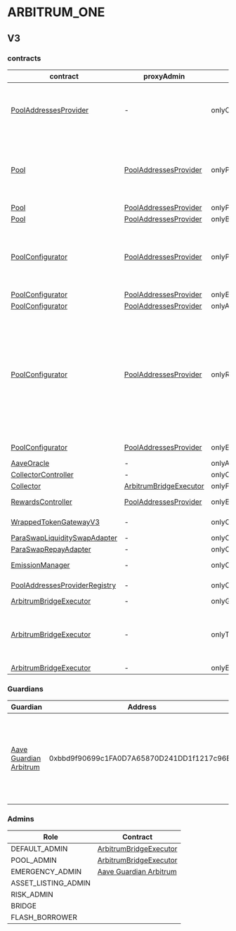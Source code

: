 # ARBITRUM_ONE 
## V3 
### contracts
| contract |proxyAdmin |modifier |permission owner |functions |
|----------|----------|----------|----------|----------|
|  [PoolAddressesProvider](https://arbiscan.io/address/0xa97684ead0e402dC232d5A977953DF7ECBaB3CDb) |  - |  onlyOwner |  [ArbitrumBridgeExecutor](https://arbiscan.io/address/0x7d9103572bE58FfE99dc390E8246f02dcAe6f611) |  setMarketId, setAddress, setAddressAsProxy, setPoolImpl, setPoolConfiguratorImpl, setPriceOracle, setACLManager, setACLAdmin, setPriceOracleSentinel, setPoolDataProvider | |--------|--------|--------|--------|--------|
|  [Pool](https://arbiscan.io/address/0x794a61358D6845594F94dc1DB02A252b5b4814aD) |  [PoolAddressesProvider](https://arbiscan.io/address/0xa97684ead0e402dC232d5A977953DF7ECBaB3CDb) |  onlyPoolConfigurator |  [PoolConfigurator](https://arbiscan.io/address/0x8145eddDf43f50276641b55bd3AD95944510021E) |  initReserve, dropReserve, setReserveInterestRateStrategyAddress, setConfiguration, updateBridgeProtocolFee, updateFlashloanPremiums, configureEModeCategory, resetIsolationModeTotalDebt | |--------|--------|--------|--------|--------|
|  [Pool](https://arbiscan.io/address/0x794a61358D6845594F94dc1DB02A252b5b4814aD) |  [PoolAddressesProvider](https://arbiscan.io/address/0xa97684ead0e402dC232d5A977953DF7ECBaB3CDb) |  onlyPoolAdmin |  [ArbitrumBridgeExecutor](https://arbiscan.io/address/0x7d9103572bE58FfE99dc390E8246f02dcAe6f611) |  rescueTokens | |--------|--------|--------|--------|--------|
|  [Pool](https://arbiscan.io/address/0x794a61358D6845594F94dc1DB02A252b5b4814aD) |  [PoolAddressesProvider](https://arbiscan.io/address/0xa97684ead0e402dC232d5A977953DF7ECBaB3CDb) |  onlyBridge |   |  mintUnbacked, backUnbacked | |--------|--------|--------|--------|--------|
|  [PoolConfigurator](https://arbiscan.io/address/0x8145eddDf43f50276641b55bd3AD95944510021E) |  [PoolAddressesProvider](https://arbiscan.io/address/0xa97684ead0e402dC232d5A977953DF7ECBaB3CDb) |  onlyPoolAdmin |  [ArbitrumBridgeExecutor](https://arbiscan.io/address/0x7d9103572bE58FfE99dc390E8246f02dcAe6f611) |  dropReserve, dropReserve, updateAToken, updateStableDebtToken, updateVariableDebtToken, setReserveActive, updateBridgeProtocolFee, updateFlashloanPremiumTotal, updateFlashloanPremiumToProtocol | |--------|--------|--------|--------|--------|
|  [PoolConfigurator](https://arbiscan.io/address/0x8145eddDf43f50276641b55bd3AD95944510021E) |  [PoolAddressesProvider](https://arbiscan.io/address/0xa97684ead0e402dC232d5A977953DF7ECBaB3CDb) |  onlyEmergencyAdmin |  [Aave Guardian Arbitrum](https://arbiscan.io/address/0xbbd9f90699c1FA0D7A65870D241DD1f1217c96Eb) |  setPoolPause | |--------|--------|--------|--------|--------|
|  [PoolConfigurator](https://arbiscan.io/address/0x8145eddDf43f50276641b55bd3AD95944510021E) |  [PoolAddressesProvider](https://arbiscan.io/address/0xa97684ead0e402dC232d5A977953DF7ECBaB3CDb) |  onlyAssetListingOrPoolAdmins |  [ArbitrumBridgeExecutor](https://arbiscan.io/address/0x7d9103572bE58FfE99dc390E8246f02dcAe6f611) |  initReserves | |--------|--------|--------|--------|--------|
|  [PoolConfigurator](https://arbiscan.io/address/0x8145eddDf43f50276641b55bd3AD95944510021E) |  [PoolAddressesProvider](https://arbiscan.io/address/0xa97684ead0e402dC232d5A977953DF7ECBaB3CDb) |  onlyRiskOrPoolAdmins |  [ArbitrumBridgeExecutor](https://arbiscan.io/address/0x7d9103572bE58FfE99dc390E8246f02dcAe6f611) |  setReserveBorrowing, setReserveBorrowing, configureReserveAsCollateral, setReserveStableRateBorrowing, setReserveFreeze, setBorrowableInIsolation, setReserveFactor, setDebtCeiling, setSiloedBorrowing, setBorrowCap, setSupplyCap, setLiquidationProtocolFee, setEModeCategory, setAssetEModeCategory, setUnbackedMintCap, setReserveInterestRateStrategyAddress | |--------|--------|--------|--------|--------|
|  [PoolConfigurator](https://arbiscan.io/address/0x8145eddDf43f50276641b55bd3AD95944510021E) |  [PoolAddressesProvider](https://arbiscan.io/address/0xa97684ead0e402dC232d5A977953DF7ECBaB3CDb) |  onlyEmergencyOrPoolAdmin |  [ArbitrumBridgeExecutor](https://arbiscan.io/address/0x7d9103572bE58FfE99dc390E8246f02dcAe6f611), [Aave Guardian Arbitrum](https://arbiscan.io/address/0xbbd9f90699c1FA0D7A65870D241DD1f1217c96Eb) |  setReservePause | |--------|--------|--------|--------|--------|
|  [AaveOracle](https://arbiscan.io/address/0xb56c2F0B653B2e0b10C9b928C8580Ac5Df02C7C7) |  - |  onlyAssetListingOrPoolAdmins |  [ArbitrumBridgeExecutor](https://arbiscan.io/address/0x7d9103572bE58FfE99dc390E8246f02dcAe6f611) |  setAssetSources, setFallbackOracle | |--------|--------|--------|--------|--------|
|  [CollectorController](https://arbiscan.io/address/0xC3301b30f4EcBfd59dE0d74e89690C1a70C6f21B) |  - |  onlyOwner |  [ArbitrumBridgeExecutor](https://arbiscan.io/address/0x7d9103572bE58FfE99dc390E8246f02dcAe6f611) |  approve, transfer | |--------|--------|--------|--------|--------|
|  [Collector](https://arbiscan.io/address/0x053D55f9B5AF8694c503EB288a1B7E552f590710) |  [ArbitrumBridgeExecutor](https://arbiscan.io/address/0x7d9103572bE58FfE99dc390E8246f02dcAe6f611) |  onlyFundsAdmin |  [CollectorController](https://arbiscan.io/address/0xC3301b30f4EcBfd59dE0d74e89690C1a70C6f21B) |  approve, transfer, setFundsAdmin | |--------|--------|--------|--------|--------|
|  [RewardsController](https://arbiscan.io/address/0x929EC64c34a17401F460460D4B9390518E5B473e) |  [PoolAddressesProvider](https://arbiscan.io/address/0xa97684ead0e402dC232d5A977953DF7ECBaB3CDb) |  onlyEmissionManager |  [EmissionManager](https://arbiscan.io/address/0x048f2228D7Bf6776f99aB50cB1b1eaB4D1d4cA73) |  configureAssets, setTransferStrategy, setRewardOracle, setClaimer | |--------|--------|--------|--------|--------|
|  [WrappedTokenGatewayV3](https://arbiscan.io/address/0xB5Ee21786D28c5Ba61661550879475976B707099) |  - |  onlyOwner |  [ArbitrumBridgeExecutor](https://arbiscan.io/address/0x7d9103572bE58FfE99dc390E8246f02dcAe6f611) |  emergencyTokenTransfer, emergencyEtherTransfer | |--------|--------|--------|--------|--------|
|  [ParaSwapLiquiditySwapAdapter](https://arbiscan.io/address/0xb20bd14259089e63d1f49d8d887ABA783Ce5dAc2) |  - |  onlyOwner |  [ArbitrumBridgeExecutor](https://arbiscan.io/address/0x7d9103572bE58FfE99dc390E8246f02dcAe6f611) |  rescueTokens | |--------|--------|--------|--------|--------|
|  [ParaSwapRepayAdapter](https://arbiscan.io/address/0xB0526BFb4047aE1147DC7caAF3F1653904C2D568) |  - |  onlyOwner |  [ArbitrumBridgeExecutor](https://arbiscan.io/address/0x7d9103572bE58FfE99dc390E8246f02dcAe6f611) |  rescueTokens | |--------|--------|--------|--------|--------|
|  [EmissionManager](https://arbiscan.io/address/0x048f2228D7Bf6776f99aB50cB1b1eaB4D1d4cA73) |  - |  onlyOwner |  [ArbitrumBridgeExecutor](https://arbiscan.io/address/0x7d9103572bE58FfE99dc390E8246f02dcAe6f611) |  setClaimer, setEmissionAdmin, setRewardsController | |--------|--------|--------|--------|--------|
|  [PoolAddressesProviderRegistry](https://arbiscan.io/address/0x770ef9f4fe897e59daCc474EF11238303F9552b6) |  - |  onlyOwner |  [ArbitrumBridgeExecutor](https://arbiscan.io/address/0x7d9103572bE58FfE99dc390E8246f02dcAe6f611) |  registerAddressesProvider, unregisterAddressesProvider | |--------|--------|--------|--------|--------|
|  [ArbitrumBridgeExecutor](https://arbiscan.io/address/0x7d9103572bE58FfE99dc390E8246f02dcAe6f611) |  - |  onlyGuardian |  [Aave Guardian Arbitrum](https://arbiscan.io/address/0xbbd9f90699c1FA0D7A65870D241DD1f1217c96Eb) |  cancel | |--------|--------|--------|--------|--------|
|  [ArbitrumBridgeExecutor](https://arbiscan.io/address/0x7d9103572bE58FfE99dc390E8246f02dcAe6f611) |  - |  onlyThis |  [ArbitrumBridgeExecutor](https://arbiscan.io/address/0x7d9103572bE58FfE99dc390E8246f02dcAe6f611) |  updateEthereumGovernanceExecutor, updateGuardian, updateDelay, updateGracePeriod, updateMinimumDelay, updateMaximumDelay, executeDelegateCall | |--------|--------|--------|--------|--------|
|  [ArbitrumBridgeExecutor](https://arbiscan.io/address/0x7d9103572bE58FfE99dc390E8246f02dcAe6f611) |  - |  onlyEthereumGovernanceExecutor |  [ShortExecutor](https://etherscan.io/address/0xEE56e2B3D491590B5b31738cC34d5232F378a8D5) |  queue | |--------|--------|--------|--------|--------|

### Guardians 
| Guardian |Address |Owners |
|----------|----------|----------|
|  [Aave Guardian Arbitrum](https://arbiscan.io/address/0xbbd9f90699c1FA0D7A65870D241DD1f1217c96Eb) |  0xbbd9f90699c1FA0D7A65870D241DD1f1217c96Eb |  [0xf71fc92e2949ccF6A5Fd369a0b402ba80Bc61E02](https://arbiscan.io/address/0xf71fc92e2949ccF6A5Fd369a0b402ba80Bc61E02), [0xF0BA0fF18498F6fab57b8286006F9512D6aE2565](https://arbiscan.io/address/0xF0BA0fF18498F6fab57b8286006F9512D6aE2565), [0x80F11A20cd3855cAe3640558Ff320401EE970cFa](https://arbiscan.io/address/0x80F11A20cd3855cAe3640558Ff320401EE970cFa), [0x329c54289Ff5D6B7b7daE13592C6B1EDA1543eD4](https://arbiscan.io/address/0x329c54289Ff5D6B7b7daE13592C6B1EDA1543eD4), [0x5bE3E96Cdc3A97628bD7308d3588B9a474F4A54d](https://arbiscan.io/address/0x5bE3E96Cdc3A97628bD7308d3588B9a474F4A54d), [0x585E06CA576D0565a035301819FD2cfD7104c1E8](https://arbiscan.io/address/0x585E06CA576D0565a035301819FD2cfD7104c1E8), [0xb647055A9915bF9c8021a684E175A353525b9890](https://arbiscan.io/address/0xb647055A9915bF9c8021a684E175A353525b9890), [0x285b7EEa81a5B66B62e7276a24c1e0F83F7409c1](https://arbiscan.io/address/0x285b7EEa81a5B66B62e7276a24c1e0F83F7409c1), [0xbd4DCfA978c6D0d342cE36809AfFFa49d4B7f1F7](https://arbiscan.io/address/0xbd4DCfA978c6D0d342cE36809AfFFa49d4B7f1F7), [0x4C30E33758216aD0d676419c21CB8D014C68099f](https://arbiscan.io/address/0x4C30E33758216aD0d676419c21CB8D014C68099f) | |--------|--------|--------|

### Admins 
| Role |Contract |
|----------|----------|
|  DEFAULT_ADMIN |  [ArbitrumBridgeExecutor](https://arbiscan.io/address/0x7d9103572bE58FfE99dc390E8246f02dcAe6f611) | |--------|--------|
|  POOL_ADMIN |  [ArbitrumBridgeExecutor](https://arbiscan.io/address/0x7d9103572bE58FfE99dc390E8246f02dcAe6f611) | |--------|--------|
|  EMERGENCY_ADMIN |  [Aave Guardian Arbitrum](https://arbiscan.io/address/0xbbd9f90699c1FA0D7A65870D241DD1f1217c96Eb) | |--------|--------|
|  ASSET_LISTING_ADMIN |   | |--------|--------|
|  RISK_ADMIN |   | |--------|--------|
|  BRIDGE |   | |--------|--------|
|  FLASH_BORROWER |   | |--------|--------|

